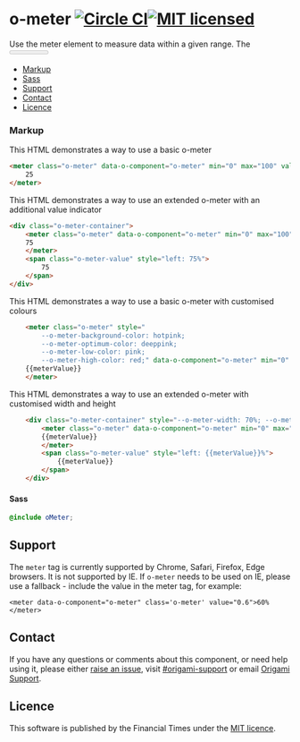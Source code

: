 o-meter [![Circle CI](https://circleci.com/gh/Financial-Times/o-meter/tree/master.svg?style=svg)](https://circleci.com/gh/Financial-Times/o-meter/tree/master)[![MIT licensed](https://img.shields.io/badge/license-MIT-blue.svg)](#licence)
=================

Use the meter element to measure data within a given range. The <meter> tag defines a scalar measurement within a known range, or a fractional value. This is also known as a gauge.

- [Markup](#markup)
- [Sass](#sass)
- [Support](#support)
- [Contact](#contact)
- [Licence](#licence)

### Markup

This HTML demonstrates a way to use a basic o-meter

```html
<meter class="o-meter" data-o-component="o-meter" min="0" max="100" value="25">
	25
</meter>
```

This HTML demonstrates a way to use an extended o-meter with an additional value indicator
```html
<div class="o-meter-container">
	<meter class="o-meter" data-o-component="o-meter" min="0" max="100" value="75">
	75
	</meter>
	<span class="o-meter-value" style="left: 75%">
		75
	</span>
</div>
```
This HTML demonstrates a way to use a basic o-meter with customised colours
```html
	<meter class="o-meter" style="
		--o-meter-background-color: hotpink;
		--o-meter-optimum-color: deeppink;
		--o-meter-low-color: pink;
		--o-meter-high-color: red;" data-o-component="o-meter" min="0" max="100" value="{{meterValue}}">
	{{meterValue}}
	</meter>
```
This HTML demonstrates a way to use an extended o-meter with customised width and height
```html
	<div class="o-meter-container" style="--o-meter-width: 70%; --o-meter-height: 2em">
		<meter class="o-meter" data-o-component="o-meter" min="0" max="100" value="{{meterValue}}">
		{{meterValue}}
		</meter>
		<span class="o-meter-value" style="left: {{meterValue}}%">
			{{meterValue}}
		</span>
	</div>
```

#### Sass
```scss
@include oMeter;
```

## Support
The `meter` tag is currently supported by Chrome, Safari, Firefox, Edge browsers. It is not supported by IE.
If `o-meter` needs to be used on IE, please use a fallback - include the value in the meter tag, for example:
```
<meter data-o-component="o-meter" class='o-meter' value="0.6">60%</meter>
```

## Contact

If you have any questions or comments about this component, or need help using it, please either [raise an issue](https://github.com/Financial-Times/o-meter/issues), visit [#origami-support](https://financialtimes.slack.com/messages/origami-support/) or email [Origami Support](mailto:origami-support@ft.com).

## Licence

This software is published by the Financial Times under the [MIT licence](http://opensource.org/licenses/MIT).
